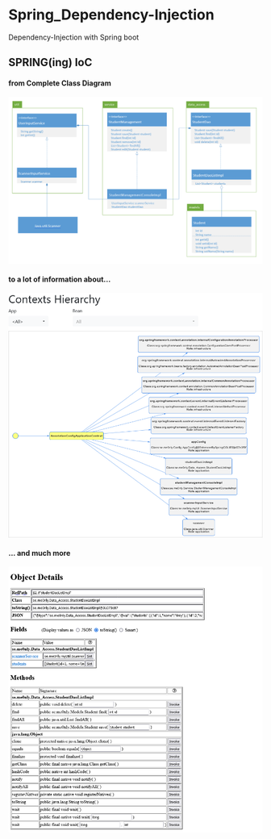 # Spring_Dependency-Injection
Dependency-Injection with Spring boot

## SPRING(ing) IoC
#### from Complete Class Diagram
![](https://github.com/ME0NCONILEX/Spring_Dependency-Injection/blob/main/mySpringIoC/myImg/IOC_start.PNG)
#### to a lot of information about...
![](https://github.com/ME0NCONILEX/Spring_Dependency-Injection/blob/main/mySpringIoC/myImg/ContextsHierarchy.png)
#### ... and much more
![](https://github.com/ME0NCONILEX/Spring_Dependency-Injection/blob/main/mySpringIoC/myImg/ObjectDetails.png)
